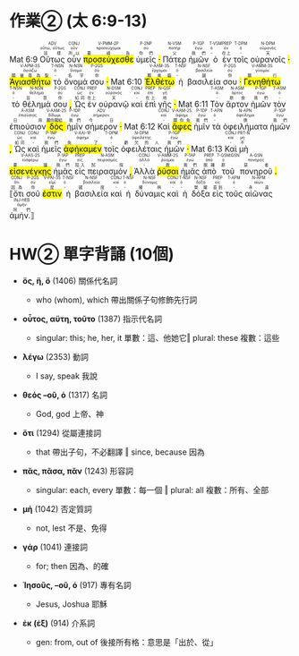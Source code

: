 # 作業② (太 6:9-13)


Mat 6:9  <RUBY><ruby><ruby>Οὕτως<rt>這樣</rt></ruby><rt>οὕτω, οὕτως</rt></ruby><rt>ADV</rt></RUBY>  <RUBY><ruby><ruby>οὖν<rt>所以</rt></ruby><rt>οὖν</rt></ruby><rt>CONJ</rt></RUBY>  <RUBY><ruby><ruby><mark class='verb'>προσεύχεσθε</mark><rt>要禱告</rt></ruby><rt>προσεύχομαι</rt></ruby><rt>V-PMM-2P</rt></RUBY>  <RUBY><ruby><ruby>ὑμεῖς<rt>你們</rt></ruby><rt>σύ</rt></ruby><rt>P-2NP</rt></RUBY> <mark class='punctuation'>·</mark>  <RUBY><ruby><ruby>Πάτερ<rt>父</rt></ruby><rt>πατήρ</rt></ruby><rt>N-VSM</rt></RUBY>  <RUBY><ruby><ruby>ἡμῶν<rt>我們</rt></ruby><rt>ἐγώ</rt></ruby><rt>P-1GP</rt></RUBY>  <RUBY><ruby><ruby>ὁ<rt>-</rt></ruby><rt>ὀ</rt></ruby><rt>T-VSM</rt></RUBY>  <RUBY><ruby><ruby>ἐν<rt>在上</rt></ruby><rt>ἐν</rt></ruby><rt>PREP</rt></RUBY>  <RUBY><ruby><ruby>τοῖς<rt>-</rt></ruby><rt>ὀ</rt></ruby><rt>T-DPM</rt></RUBY>  <RUBY><ruby><ruby>οὐρανοῖς<rt>天</rt></ruby><rt>οὐρανός</rt></ruby><rt>N-DPM</rt></RUBY> <mark class='punctuation'>·</mark>  <RUBY><ruby><ruby><mark class='verb'>Ἁγιασθήτω</mark><rt>願被尊為聖</rt></ruby><rt>ἁγιάζω</rt></ruby><rt>V-APM-3S</rt></RUBY>  <RUBY><ruby><ruby>τὸ<rt>-</rt></ruby><rt>ὀ</rt></ruby><rt>T-NSN</rt></RUBY>  <RUBY><ruby><ruby>ὄνομά<rt>名字</rt></ruby><rt>ὄνομα</rt></ruby><rt>N-NSN</rt></RUBY>  <RUBY><ruby><ruby>σου<rt>你</rt></ruby><rt>σύ</rt></ruby><rt>P-2GS</rt></RUBY> <mark class='punctuation'>·</mark> Mat 6:10 <RUBY><ruby><ruby><mark class='verb'>Ἐλθέτω</mark><rt>願來臨</rt></ruby><rt>ἔρχομαι</rt></ruby><rt>V-AAM-3S</rt></RUBY>  <RUBY><ruby><ruby>ἡ<rt>-</rt></ruby><rt>ὀ</rt></ruby><rt>T-NSF</rt></RUBY>  <RUBY><ruby><ruby>βασιλεία<rt>國</rt></ruby><rt>βασιλεία</rt></ruby><rt>N-NSF</rt></RUBY>  <RUBY><ruby><ruby>σου<rt>你</rt></ruby><rt>σύ</rt></ruby><rt>P-2GS</rt></RUBY> <mark class='punctuation'>·</mark>  <RUBY><ruby><ruby><mark class='verb'>Γενηθήτω</mark><rt>願行</rt></ruby><rt>γίνομαι</rt></ruby><rt>V-AMM-3S</rt></RUBY>  <RUBY><ruby><ruby>τὸ<rt>-</rt></ruby><rt>ὀ</rt></ruby><rt>T-NSN</rt></RUBY>  <RUBY><ruby><ruby>θέλημά<rt>旨意</rt></ruby><rt>θέλημα</rt></ruby><rt>N-NSN</rt></RUBY>  <RUBY><ruby><ruby>σου<rt>你</rt></ruby><rt>σύ</rt></ruby><rt>P-2GS</rt></RUBY> <mark class='punctuation'>,</mark>  <RUBY><ruby><ruby>Ὡς<rt>如同</rt></ruby><rt>ὡς</rt></ruby><rt>CONJ</rt></RUBY>  <RUBY><ruby><ruby>ἐν<rt>在上</rt></ruby><rt>ἐν</rt></ruby><rt>PREP</rt></RUBY>  <RUBY><ruby><ruby>οὐρανῷ<rt>天</rt></ruby><rt>οὐρανός</rt></ruby><rt>N-DSM</rt></RUBY>  <RUBY><ruby><ruby>καὶ<rt>-</rt></ruby><rt>καί</rt></ruby><rt>CONJ</rt></RUBY>  <RUBY><ruby><ruby>ἐπὶ<rt>在上</rt></ruby><rt>ἐπί</rt></ruby><rt>PREP</rt></RUBY>  <RUBY><ruby><ruby>γῆς<rt>地</rt></ruby><rt>γῆ</rt></ruby><rt>N-GSF</rt></RUBY> <mark class='punctuation'>·</mark> Mat 6:11 <RUBY><ruby><ruby>Τὸν<rt>-</rt></ruby><rt>ὀ</rt></ruby><rt>T-ASM</rt></RUBY>  <RUBY><ruby><ruby>ἄρτον<rt>飲食</rt></ruby><rt>ἄρτος</rt></ruby><rt>N-ASM</rt></RUBY>  <RUBY><ruby><ruby>ἡμῶν<rt>我們</rt></ruby><rt>ἐγώ</rt></ruby><rt>P-1GP</rt></RUBY>  <RUBY><ruby><ruby>τὸν<rt>-</rt></ruby><rt>ὀ</rt></ruby><rt>T-ASM</rt></RUBY>  <RUBY><ruby><ruby>ἐπιούσιον<rt>日用</rt></ruby><rt>ἐπιούσιος</rt></ruby><rt>A-ASM</rt></RUBY>  <RUBY><ruby><ruby><mark class='verb'>δὸς</mark><rt>願你賜給</rt></ruby><rt>δίδωμι</rt></ruby><rt>V-AAM-2S</rt></RUBY>  <RUBY><ruby><ruby>ἡμῖν<rt>我們</rt></ruby><rt>ἐγώ</rt></ruby><rt>P-1DP</rt></RUBY>  <RUBY><ruby><ruby>σήμερον<rt>今日</rt></ruby><rt>σήμερον</rt></ruby><rt>ADV</rt></RUBY> <mark class='punctuation'>·</mark> Mat 6:12 <RUBY><ruby><ruby>Καὶ<rt>-</rt></ruby><rt>καί</rt></ruby><rt>CONJ</rt></RUBY>  <RUBY><ruby><ruby><mark class='verb'>ἄφες</mark><rt>願你免</rt></ruby><rt>ἀφίημι</rt></ruby><rt>V-AAM-2S</rt></RUBY>  <RUBY><ruby><ruby>ἡμῖν<rt>我們</rt></ruby><rt>ἐγώ</rt></ruby><rt>P-1DP</rt></RUBY>  <RUBY><ruby><ruby>τὰ<rt>-</rt></ruby><rt>ὀ</rt></ruby><rt>T-APN</rt></RUBY>  <RUBY><ruby><ruby>ὀφειλήματα<rt>債</rt></ruby><rt>ὀφείλημα</rt></ruby><rt>N-APN</rt></RUBY>  <RUBY><ruby><ruby>ἡμῶν<rt>我們</rt></ruby><rt>ἐγώ</rt></ruby><rt>P-1GP</rt></RUBY> <mark class='punctuation'>,</mark>  <RUBY><ruby><ruby>Ὡς<rt>如同</rt></ruby><rt>ὡς</rt></ruby><rt>CONJ</rt></RUBY>  <RUBY><ruby><ruby>καὶ<rt>-</rt></ruby><rt>καί</rt></ruby><rt>CONJ</rt></RUBY>  <RUBY><ruby><ruby>ἡμεῖς<rt>我們</rt></ruby><rt>ἐγώ</rt></ruby><rt>P-1NP</rt></RUBY>  <RUBY><ruby><ruby><mark class='verb'>ἀφήκαμεν</mark><rt>免了</rt></ruby><rt>ἀφίημι</rt></ruby><rt>V-AAI-1P</rt></RUBY>  <RUBY><ruby><ruby>τοῖς<rt>-</rt></ruby><rt>ὀ</rt></ruby><rt>T-DPM</rt></RUBY>  <RUBY><ruby><ruby>ὀφειλέταις<rt>虧欠的人</rt></ruby><rt>ὀφειλέτης</rt></ruby><rt>N-DPM</rt></RUBY>  <RUBY><ruby><ruby>ἡμῶν<rt>我們</rt></ruby><rt>ἐγώ</rt></ruby><rt>P-1GP</rt></RUBY> <mark class='punctuation'>·</mark> Mat 6:13 <RUBY><ruby><ruby>Καὶ<rt>-</rt></ruby><rt>καί</rt></ruby><rt>CONJ</rt></RUBY>  <RUBY><ruby><ruby>μὴ<rt>不</rt></ruby><rt>μή</rt></ruby><rt>PRT-N</rt></RUBY>  <RUBY><ruby><ruby><mark class='verb'>εἰσενέγκῃς</mark><rt>要讓</rt></ruby><rt>εἰσφέρω</rt></ruby><rt>V-AAS-2S</rt></RUBY>  <RUBY><ruby><ruby>ἡμᾶς<rt>我們</rt></ruby><rt>ἐγώ</rt></ruby><rt>P-1AP</rt></RUBY>  <RUBY><ruby><ruby>εἰς<rt>陷入</rt></ruby><rt>εἰς</rt></ruby><rt>PREP</rt></RUBY>  <RUBY><ruby><ruby>πειρασμόν<rt>試探</rt></ruby><rt>πειρασμός</rt></ruby><rt>N-ASM</rt></RUBY> <mark class='punctuation'>,</mark>  <RUBY><ruby><ruby>Ἀλλὰ<rt>-</rt></ruby><rt>ἀλλά</rt></ruby><rt>CONJ</rt></RUBY>  <RUBY><ruby><ruby><mark class='verb'>ῥῦσαι</mark><rt>救</rt></ruby><rt>ῥύομαι</rt></ruby><rt>V-AMM-2S</rt></RUBY>  <RUBY><ruby><ruby>ἡμᾶς<rt>我們</rt></ruby><rt>ἐγώ</rt></ruby><rt>P-1AP</rt></RUBY>  <RUBY><ruby><ruby>ἀπὸ<rt>脫離</rt></ruby><rt>ἀπό</rt></ruby><rt>PREP</rt></RUBY>  <RUBY><ruby><ruby>τοῦ<rt>那</rt></ruby><rt>ὀ</rt></ruby><rt>T-GSM⁞GSN</rt></RUBY>  <RUBY><ruby><ruby>πονηροῦ<rt>惡者</rt></ruby><rt>πονηρός</rt></ruby><rt>A-GSN</rt></RUBY> <mark class='punctuation'>.</mark> <mark class='paragraph'></mark>   <RUBY><ruby><ruby>⟦ὅτι<rt>因為</rt></ruby><rt>ὅτι</rt></ruby><rt>CONJ</rt></RUBY>  <RUBY><ruby><ruby>σοῦ<rt>你</rt></ruby><rt>σύ</rt></ruby><rt>P-2GS</rt></RUBY>  <RUBY><ruby><ruby><mark class='verb'>ἐστιν</mark><rt>是</rt></ruby><rt>εἰμί</rt></ruby><rt>V-PAI-3S</rt></RUBY>  <RUBY><ruby><ruby>ἡ<rt>-</rt></ruby><rt>ὀ</rt></ruby><rt>T-NSF</rt></RUBY>  <RUBY><ruby><ruby>βασιλεία<rt>國度</rt></ruby><rt>βασιλεία</rt></ruby><rt>N-NSF</rt></RUBY>  <RUBY><ruby><ruby>καὶ<rt>-</rt></ruby><rt>καί</rt></ruby><rt>CONJ</rt></RUBY>  <RUBY><ruby><ruby>ἡ<rt>-</rt></ruby><rt>ὀ</rt></ruby><rt>T-NSF</rt></RUBY>  <RUBY><ruby><ruby>δύναμις<rt>權柄</rt></ruby><rt>δύναμις</rt></ruby><rt>N-NSF</rt></RUBY>  <RUBY><ruby><ruby>καὶ<rt>-</rt></ruby><rt>καί</rt></ruby><rt>CONJ</rt></RUBY>  <RUBY><ruby><ruby>ἡ<rt>-</rt></ruby><rt>ὀ</rt></ruby><rt>T-NSF</rt></RUBY>  <RUBY><ruby><ruby>δόξα<rt>榮耀</rt></ruby><rt>δόξα</rt></ruby><rt>N-NSF</rt></RUBY>  <RUBY><ruby><ruby>εἰς<rt>直到</rt></ruby><rt>εἰς</rt></ruby><rt>PREP</rt></RUBY>  <RUBY><ruby><ruby>τοῦς<rt>-</rt></ruby><rt>ὀ</rt></ruby><rt>T-APM</rt></RUBY>  <RUBY><ruby><ruby>αἰῶνας<rt>永遠</rt></ruby><rt>αἰών</rt></ruby><rt>N-APM</rt></RUBY>  <RUBY><ruby><ruby>ἀμήν.⟧<rt>阿們</rt></ruby><rt>ἀμήν</rt></ruby><rt>INJ-HEB</rt></RUBY> <mark class='paragraph'></mark> 


<div style='page-break-after: always;'></div>

# HW② 單字背誦 (10個)
- **ὅς, ἥ, ὅ** (1406) 關係代名詞
	- who (whom), which 帶出關係子句修飾先行詞

- **οὗτος, αὕτη, τοῦτο** (1387) 指示代名詞
	- singular: this; he, her, it 單數：這、他她它‖ plural: these 複數：這些

- **λέγω** (2353) 動詞
	- I say, speak 我說

- **θεός –οῦ, ὁ** (1317) 名詞
	- God, god 上帝、神

- **ὅτι** (1294) 從屬連接詞
	- that 帶出子句，不必翻譯 ‖ since, because 因為

- **πᾶς, πᾶσα, πᾶν** (1243) 形容詞
	- singular: each, every 單數：每一個 ‖ plural: all 複數：所有、全部

- **μή** (1042) 否定質詞
	- not, lest 不是、免得

- **γάρ** (1041) 連接詞
	- for; then 因為、的確

- **Ἰησοῦς, –οῦ, ὁ** (917) 專有名詞
	- Jesus, Joshua 耶穌

- **ἐκ (ἐξ)** (914) 介系詞
	- gen: from, out of 後接所有格：意思是「出於、從」